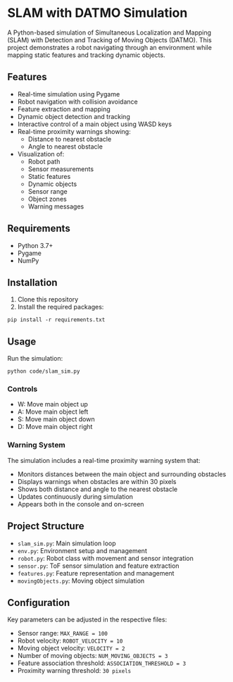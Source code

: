 # SLAM with DATMO Simulation

A Python-based simulation of Simultaneous Localization and Mapping (SLAM) with Detection and Tracking of Moving Objects (DATMO). This project demonstrates a robot navigating through an environment while mapping static features and tracking dynamic objects.

## Features

- Real-time simulation using Pygame
- Robot navigation with collision avoidance
- Feature extraction and mapping
- Dynamic object detection and tracking
- Interactive control of a main object using WASD keys
- Real-time proximity warnings showing:
  - Distance to nearest obstacle
  - Angle to nearest obstacle
- Visualization of:
  - Robot path
  - Sensor measurements
  - Static features
  - Dynamic objects
  - Sensor range
  - Object zones
  - Warning messages

## Requirements

- Python 3.7+
- Pygame
- NumPy

## Installation

1. Clone this repository
2. Install the required packages: 
```
pip install -r requirements.txt
```

## Usage

Run the simulation:
```
python code/slam_sim.py
```

### Controls
- W: Move main object up
- A: Move main object left
- S: Move main object down
- D: Move main object right

### Warning System
The simulation includes a real-time proximity warning system that:
- Monitors distances between the main object and surrounding obstacles
- Displays warnings when obstacles are within 30 pixels
- Shows both distance and angle to the nearest obstacle
- Updates continuously during simulation
- Appears both in the console and on-screen

## Project Structure

- `slam_sim.py`: Main simulation loop
- `env.py`: Environment setup and management
- `robot.py`: Robot class with movement and sensor integration
- `sensor.py`: ToF sensor simulation and feature extraction
- `features.py`: Feature representation and management
- `movingObjects.py`: Moving object simulation

## Configuration

Key parameters can be adjusted in the respective files:

- Sensor range: `MAX_RANGE = 100`
- Robot velocity: `ROBOT_VELOCITY = 10`
- Moving object velocity: `VELOCITY = 2`
- Number of moving objects: `NUM_MOVING_OBJECTS = 3`
- Feature association threshold: `ASSOCIATION_THRESHOLD = 3`
- Proximity warning threshold: `30 pixels`


